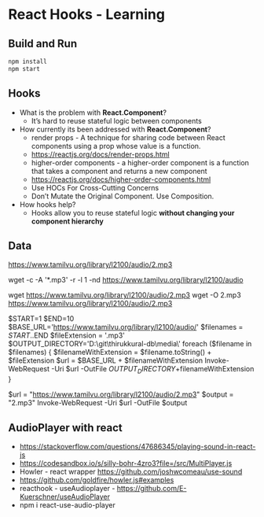 # React Hooks - Learning

## Build and Run


```bash
npm install
npm start
```

## Hooks


* What is the problem with **React.Component**?
  * It’s hard to reuse stateful logic between components
* How currently its been addressed with **React.Component**?
  * render props - A technique for sharing code between React components using a prop whose 
  value is a function.
  * <https://reactjs.org/docs/render-props.html>
  * higher-order components - a higher-order component is a function that takes a component and returns a new component
  * <https://reactjs.org/docs/higher-order-components.html>
  * Use HOCs For Cross-Cutting Concerns
  * Don’t Mutate the Original Component. Use Composition.
* How hooks help?
  * Hooks allow you to reuse stateful logic **without changing your component hierarchy**

## Data

<https://www.tamilvu.org/library/l2100/audio/2.mp3>

wget -c -A '*.mp3' -r -l 1 -nd https://www.tamilvu.org/library/l2100/audio

wget https://www.tamilvu.org/library/l2100/audio/2.mp3
wget -O 2.mp3 https://www.tamilvu.org/library/l2100/audio/2.mp3

$START=1
$END=10
$BASE_URL='https://www.tamilvu.org/library/l2100/audio/'
$filenames = $START..$END
$fileExtension = '.mp3'
$OUTPUT_DIRECTORY='D:\git\thirukkural-db\media\'
foreach ($filename in $filenames)
{
  $filenameWithExtension = $filename.toString() + $fileExtension
  $url = $BASE_URL + $filenameWithExtension
  Invoke-WebRequest -Uri $url -OutFile $OUTPUT_DIRECTORY+$filenameWithExtension
}

$url = "https://www.tamilvu.org/library/l2100/audio/2.mp3"
$output = "2.mp3"
Invoke-WebRequest -Uri $url -OutFile $output

## AudioPlayer with react

* <https://stackoverflow.com/questions/47686345/playing-sound-in-react-js>
* <https://codesandbox.io/s/silly-bohr-4zro3?file=/src/MultiPlayer.js>
* Howler - react wrapper <https://github.com/joshwcomeau/use-sound>
* <https://github.com/goldfire/howler.js#examples>
* reacthook - useAudioplayer - <https://github.com/E-Kuerschner/useAudioPlayer>
* npm i react-use-audio-player